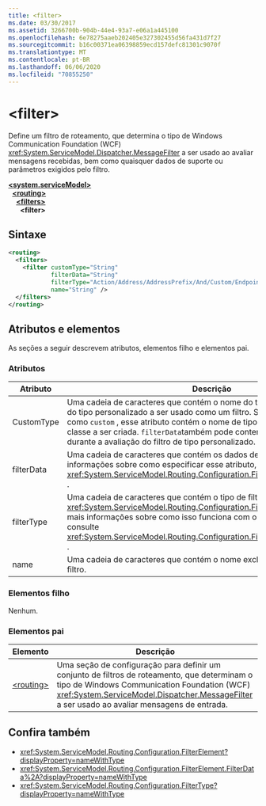 ```yaml
---
title: <filter>
ms.date: 03/30/2017
ms.assetid: 3266700b-904b-44e4-93a7-e06a1a445100
ms.openlocfilehash: 6e78275aaeb202405e327302455d56fa431d7f27
ms.sourcegitcommit: b16c00371ea06398859ecd157defc81301c9070f
ms.translationtype: MT
ms.contentlocale: pt-BR
ms.lasthandoff: 06/06/2020
ms.locfileid: "70855250"
---
```

# \<filter>

Define um filtro de roteamento, que determina o tipo de Windows Communication Foundation (WCF) <xref:System.ServiceModel.Dispatcher.MessageFilter> a ser usado ao avaliar mensagens recebidas, bem como quaisquer dados de suporte ou parâmetros exigidos pelo filtro.

[**\<system.serviceModel>**](system-servicemodel.md)\
&nbsp;&nbsp;[**\<routing>**](routing.md)\
&nbsp;&nbsp;&nbsp;&nbsp;[**\<filters>**](filters-of-routing.md)\
&nbsp;&nbsp;&nbsp;&nbsp;&nbsp;&nbsp;**\<filter>**  
  
## <a name="syntax"></a>Sintaxe  
  
```xml  
<routing>
  <filters>
    <filter customType="String"
            filterData="String"
            filterType="Action/Address/AddressPrefix/And/Custom/Endpoint/MatchAll/XPath"
            name="String" />
  </filters>
</routing>
```  
  
## <a name="attributes-and-elements"></a>Atributos e elementos

As seções a seguir descrevem atributos, elementos filho e elementos pai.

### <a name="attributes"></a>Atributos

| Atributo  | Descrição |
| ---------- | ----------- |
| CustomType | Uma cadeia de caracteres que contém o nome do tipo totalmente qualificado do tipo personalizado a ser usado como um filtro. Se `filterType` é definido como `custom` , esse atributo contém o nome de tipo totalmente qualificado da classe a ser criada.  `filterData`também pode conter valores a serem usados durante a avaliação do filtro de tipo personalizado. |
| filterData | Uma cadeia de caracteres que contém os dados de filtro. Para obter mais informações sobre como especificar esse atributo, consulte <xref:System.ServiceModel.Routing.Configuration.FilterElement.FilterData%2A> . |
| filterType | Uma cadeia de caracteres que contém o tipo de filtro. Esse atributo é do <xref:System.ServiceModel.Routing.Configuration.FilterType> tipo.  Para obter mais informações sobre como isso funciona com o `filterData` atributo, consulte <xref:System.ServiceModel.Routing.Configuration.FilterElement.FilterData%2A> . |
| name       | Uma cadeia de caracteres que contém o nome exclusivo deste elemento de filtro. |

### <a name="child-elements"></a>Elementos filho

Nenhum.

### <a name="parent-elements"></a>Elementos pai

| Elemento | Descrição |
| ------- | ----------- |
| [\<routing>](routing.md) | Uma seção de configuração para definir um conjunto de filtros de roteamento, que determinam o tipo de Windows Communication Foundation (WCF) <xref:System.ServiceModel.Dispatcher.MessageFilter> a ser usado ao avaliar mensagens de entrada. |

## <a name="see-also"></a>Confira também

- <xref:System.ServiceModel.Routing.Configuration.FilterElement?displayProperty=nameWithType>
- <xref:System.ServiceModel.Routing.Configuration.FilterElement.FilterData%2A?displayProperty=nameWithType>
- <xref:System.ServiceModel.Routing.Configuration.FilterType?displayProperty=nameWithType>
